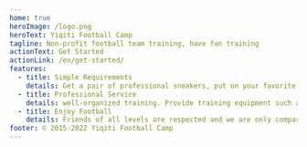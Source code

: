 ```yaml
---
home: true
heroImage: /logo.png
heroText: Yiqiti Football Camp
tagline: Non-profit football team training, have fun training
actionText: Get Started
actionLink: /en/get-started/
features:
  - title: Simple Requirements
    details: Get a pair of professional sneakers, put on your favorite comfortable jersey, and join us for training.
  - title: Professional Service
    details: well-organized training. Provide training equipment such as logo plates, rope ladders, etc. Regular sessions will invite experts to give on-site guidance.
  - title: Enjoy Football
    details: Friends of all levels are respected and we are only compared to our previous selves. Relaxed training atmosphere without social pressure.
footer: © 2015-2022 Yiqiti Football Camp
---
```

